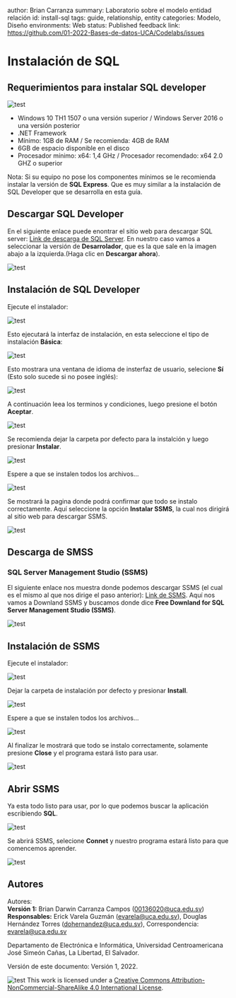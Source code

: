 author: Brian Carranza
summary: Laboratorio sobre el modelo entidad relación
id: install-sql
tags: guide, relationship, entity
categories: Modelo, Diseño
environments: Web
status: Published
feedback link: https://github.com/01-2022-Bases-de-datos-UCA/Codelabs/issues

# Instalación de SQL

## Requerimientos para instalar SQL developer

![test](./img/InstallSQL/sql.jpg)

* Windows 10 TH1 1507 o una versión superior / Windows Server 2016 o una versión posterior
* .NET Framework
* Mínimo: 1GB de RAM / Se recomienda: 4GB de RAM
* 6GB de espacio disponible en el disco
* Procesador mínimo: x64: 1,4 GHz / Procesador recomendado: x64 2.0 GHZ o superior

<aside class="positive">
Nota: Si su equipo no pose los componentes mínimos se le recomienda instalar la versión de <b>SQL Express</b>. Que es muy similar a la instalación de SQL Developer que se desarrolla en esta guía.
</aside>

## Descargar SQL Developer

En el siguiente enlace puede enontrar el sitio web para descargar SQL server:
[Link de descarga de SQL Server](https://www.microsoft.com/es-es/sql-server/sql-server-downloads).
En nuestro caso vamos a seleccionar la versión de **Desarrolador**, que es la que sale en la imagen abajo a la izquierda.(Haga clic en **Descargar ahora**).

![test](./img/InstallSQL/paso1.PNG)

## Instalación de SQL Developer

Ejecute el instalador:

![test](./img/InstallSQL/paso2.PNG)

Esto ejecutará la interfaz de instalación, en esta seleccione el tipo de instalación **Básica**:

![test](./img/InstallSQL/paso3.PNG)

Esto mostrara una ventana de idioma de insterfaz de usuario, selecione **Sí** (Esto solo sucede si no posee inglés):

![test](./img/InstallSQL/paso4.PNG)

A continuación leea los terminos y condiciones, luego presione el botón **Aceptar**.

![test](./img/InstallSQL/paso5.PNG)

Se recomienda dejar la carpeta por defecto para la instalción y luego presionar **Instalar**. 

![test](./img/InstallSQL/paso6.PNG)

Espere a que se instalen todos los archivos...

![test](./img/InstallSQL/paso7.PNG)

Se mostrará la pagina donde podrá confirmar que todo se instalo correctamente.
Aquí seleccione la opción **Instalar SSMS**, la cual nos dirigirá al sitio web para descargar SSMS.

![test](./img/InstallSQL/paso8.PNG)

## Descarga de SMSS

### SQL Server Management Studio (SSMS)

El siguiente enlace nos muestra donde podemos descargar SSMS (el cual es el mismo al que nos dirige el paso anterior):
[Link de SSMS](https://docs.microsoft.com/en-us/sql/ssms/download-sql-server-management-studio-ssms?view=sql-server-ver15#download-ssms).
Aquí nos vamos a Downland SSMS y buscamos donde dice **Free Downland for SQL Server Management Studio (SSMS)**.

![test](./img/InstallSQL/paso9.PNG)

## Instalación de SSMS

Ejecute el instalador:

![test](./img/InstallSQL/paso10.PNG)

Dejar la carpeta de instalación por defecto y presionar **Install**.

![test](./img/InstallSQL/paso11.PNG)

Espere a que se instalen todos los archivos...

![test](./img/InstallSQL/paso12.PNG)

Al finalizar le mostrará que todo se instalo correctamente, solamente presione **Close** y el programa estará listo para usar.

![test](./img/InstallSQL/paso13.PNG)

## Abrir SSMS

Ya esta todo listo para usar, por lo que podemos buscar la aplicación escribiendo **SQL**.

![test](./img/InstallSQL/paso14.jpeg)

Se abrirá SSMS, selecione **Connet** y nuestro programa estará listo para que comencemos aprender.

![test](./img/InstallSQL/paso15.PNG)


## Autores

Autores:  
  **Versión 1:**
Brian Darwin Carranza Campos (00136020@uca.edu.sv)  
  **Responsables:**
Erick Varela Guzmán (evarela@uca.edu.sv), Douglas Hernández Torres (dohernandez@uca.edu.sv), 
Correspondencia: evarela@uca.edu.sv

Departamento de Electrónica e Informática, Universidad Centroamericana José Simeón Cañas, La Libertad, El Salvador.

Versión de este documento: Versión 1, 2022.

![test](./img/InstallSQL/license.jpg) This work is licensed under a [Creative Commons Attribution-NonCommercial-ShareAlike 4.0 International License](http://creativecommons.org/licenses/by-nc-sa/4.0/).